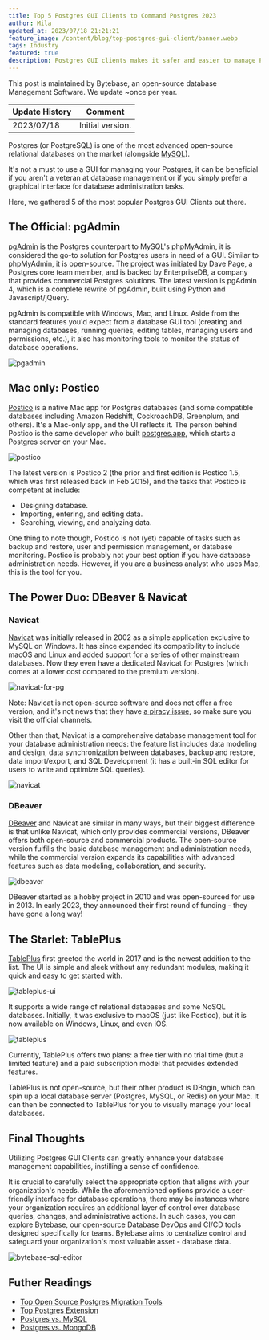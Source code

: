 ```yaml
---
title: Top 5 Postgres GUI Clients to Command Postgres 2023
author: Mila
updated_at: 2023/07/18 21:21:21
feature_image: /content/blog/top-postgres-gui-client/banner.webp
tags: Industry
featured: true
description: Postgres GUI clients makes it safer and easier to manage Postgres databases by providing a provide a visual graphical interface. In this post, we are taking a look at the most common Postgres GUI Clients.
---
```


<HintBlock type="info">

This post is maintained by Bytebase, an open-source database Management Software. We update ~once per year.

</HintBlock>

| Update History | Comment          |
| -------------- | ---------------- |
| 2023/07/18     | Initial version. |

Postgres (or PostgreSQL) is one of the most advanced open-source relational databases on the market (alongside [MySQL](/blog/postgres-vs-mysql/)).

It's not a must to use a GUI for managing your Postgres, it can be beneficial if you aren't a veteran at database management or if you simply prefer a graphical interface for database administration tasks.

Here, we gathered 5 of the most popular Postgres GUI Clients out there.

## The Official: pgAdmin

[pgAdmin](https://www.pgadmin.org/) is the Postgres counterpart to MySQL's phpMyAdmin, it is considered the go-to solution for Postgres users in need of a GUI. Similar to phpMyAdmin, it is open-source. The project was initiated by Dave Page, a Postgres core team member, and is backed by EnterpriseDB, a company that provides commercial Postgres solutions. The latest version is pgAdmin 4, which is a complete rewrite of pgAdmin, built using Python and Javascript/jQuery.

pgAdmin is compatible with Windows, Mac, and Linux. Aside from the standard features you'd expect from a database GUI tool (creating and managing databases, running queries, editing tables, managing users and permissions, etc.), it also has monitoring tools to monitor the status of database operations.

![pgadmin](/content/blog/top-postgres-gui-client/pgadmin.webp)

## Mac only: Postico

[Postico](https://eggerapps.at/postico2/) is a native Mac app for Postgres databases (and some compatible databases including Amazon Redshift, CockroachDB, Greenplum, and others). It's a Mac-only app, and the UI reflects it. The person behind Postico is the same developer who built [postgres.app](https://www.bytebase.com/blog/free-tools-to-start-local-database-on-mac/), which starts a Postgres server on your Mac.

![postico](/content/blog/top-postgres-gui-client/postico.webp)

The latest version is Postico 2 (the prior and first edition is Postico 1.5, which was first released back in Feb 2015), and the tasks that Postico is competent at include:

- Designing database.
- Importing, entering, and editing data.
- Searching, viewing, and analyzing data.

One thing to note though, Postico is not (yet) capable of tasks such as backup and restore, user and permission management, or database monitoring. Postico is probably not your best option if you have database administration needs. However, if you are a business analyst who uses Mac, this is the tool for you.

## The Power Duo: DBeaver & Navicat

### Navicat

[Navicat](https://navicat.com/) was initially released in 2002 as a simple application exclusive to MySQL on Windows. It has since expanded its compatibility to include macOS and Linux and added support for a series of other mainstream databases. Now they even have a dedicated Navicat for Postgres (which comes at a lower cost compared to the premium version).

![navicat-for-pg](/content/blog/top-postgres-gui-client/navicat-for-pg.webp)

Note: Navicat is not open-source software and does not offer a free version, and it's not news that they have [a piracy issue](/blog/stop-using-navicat), so make sure you visit the official channels.

Other than that, Navicat is a comprehensive database management tool for your database administration needs: the feature list includes data modeling and design, data synchronization between databases, backup and restore, data import/export, and SQL Development (it has a built-in SQL editor for users to write and optimize SQL queries).

![navicat](/content/blog/top-postgres-gui-client/navicat.webp)

### DBeaver

[DBeaver](https://dbeaver.io/) and Navicat are similar in many ways, but their biggest difference is that unlike Navicat, which only provides commercial versions, DBeaver offers both open-source and commercial products. The open-source version fulfills the basic database management and administration needs, while the commercial version expands its capabilities with advanced features such as data modeling, collaboration, and security.

![dbeaver](/content/blog/top-postgres-gui-client/dbeaver.webp)

DBeaver started as a hobby project in 2010 and was open-sourced for use in 2013. In early 2023, they announced their first round of funding - they have gone a long way!

## The Starlet: TablePlus

[TablePlus](https://tableplus.com/) first greeted the world in 2017 and is the newest addition to the list. The UI is simple and sleek without any redundant modules, making it quick and easy to get started with.

![tableplus-ui](/content/blog/top-postgres-gui-client/tableplus-ui.webp)

It supports a wide range of relational databases and some NoSQL databases. Initially, it was exclusive to macOS (just like Postico), but it is now available on Windows, Linux, and even iOS.

![tableplus](/content/blog/top-postgres-gui-client/tableplus.webp)

Currently, TablePlus offers two plans: a free tier with no trial time (but a limited feature) and a paid subscription model that provides extended features.

TablePlus is not open-source, but their other product is DBngin, which can spin up a local database server (Postgres, MySQL, or Redis) on your Mac. It can then be connected to TablePlus for you to visually manage your local databases.

## Final Thoughts

Utilizing Postgres GUI Clients can greatly enhance your database management capabilities, instilling a sense of confidence.

It is crucial to carefully select the appropriate option that aligns with your organization's needs. While the aforementioned options provide a user-friendly interface for database operations, there may be instances where your organization requires an additional layer of control over database queries, changes, and administrative actions. In such cases, you can explore [Bytebase](/), our [open-source](https://github.com/bytebase/bytebase) Database DevOps and CI/CD tools designed specifically for teams. Bytebase aims to centralize control and safeguard your organization's most valuable asset - database data.

![bytebase-sql-editor](/content/blog/top-postgres-gui-client/bytebase-sql-editor.webp)

## Futher Readings

- [Top Open Source Postgres Migration Tools](/blog/top-open-source-postgres-migration-tools/)
- [Top Postgres Extension](/blog/top-postgres-extension)
- [Postgres vs. MySQL](/blog/postgres-vs-mysql)
- [Postgres vs. MongoDB](/blog/postgres-vs-mongodb)
